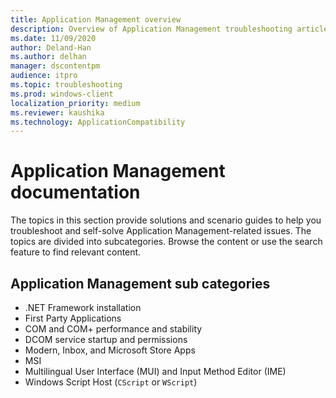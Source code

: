 ```yaml
---
title: Application Management overview
description: Overview of Application Management troubleshooting articles for Windows clients.
ms.date: 11/09/2020
author: Deland-Han
ms.author: delhan
manager: dscontentpm
audience: itpro
ms.topic: troubleshooting
ms.prod: windows-client
localization_priority: medium
ms.reviewer: kaushika
ms.technology: ApplicationCompatibility
---
```

# Application Management documentation

The topics in this section provide solutions and scenario guides to help you troubleshoot and self-solve Application Management-related issues. The topics are divided into subcategories. Browse the content or use the search feature to find relevant content.

## Application Management sub categories

- .NET Framework installation
- First Party Applications
- COM and COM+ performance and stability
- DCOM service startup and permissions
- Modern, Inbox, and Microsoft Store Apps
- MSI
- Multilingual User Interface (MUI) and Input Method Editor (IME)
- Windows Script Host (`CScript` or `WScript`)

